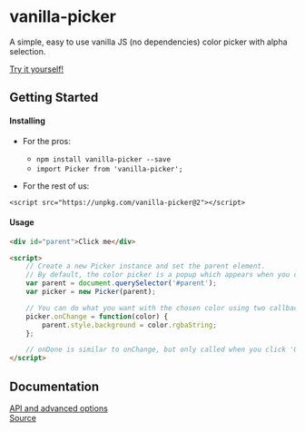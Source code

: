 # vanilla-picker

<div id="example-container">
    <div id="example-picker"></div>
    <script src="https://unpkg.com/vanilla-picker"></script>
    <script>
        new Picker({
            parent: document.querySelector('#example-picker'),
            popup: false,
            color: 'dodgerblue',
            onChange: function(color) { this.settings.parent.style.color = color.rgbaString; },
        });
    </script>
</div>

A simple, easy to use vanilla JS (no dependencies) color picker with alpha selection.

<a id="demo" class="abo-linkbtn" href="https://codepen.io/Sphinxxxx/pen/zRmKBX?editors=1010" >Try it yourself!</a>


## Getting Started

#### Installing

* For the pros:

  + ```npm install vanilla-picker --save```
  + ```import Picker from 'vanilla-picker';```

* For the rest of us:

```
<script src="https://unpkg.com/vanilla-picker@2"></script>
```

#### Usage

```html
<div id="parent">Click me</div>

<script>
    // Create a new Picker instance and set the parent element.
    // By default, the color picker is a popup which appears when you click the parent.
    var parent = document.querySelector('#parent');
    var picker = new Picker(parent);

    // You can do what you want with the chosen color using two callbacks: onChange and onDone.
    picker.onChange = function(color) {
        parent.style.background = color.rgbaString;
    };

    // onDone is similar to onChange, but only called when you click 'Ok'.
</script>
```


## Documentation

[API and advanced options](./gen/Picker.html)  
[Source](https://github.com/Sphinxxxx/vanilla-picker)
